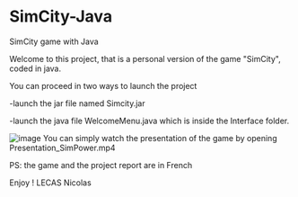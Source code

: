 # SimCity-Java
SimCity game with Java

Welcome to this project, that is a personal version of the game "SimCity", coded in java.

You can proceed in two ways to launch the project

-launch the jar file named Simcity.jar

-launch the java file WelcomeMenu.java which is inside the Interface folder.

![image](https://user-images.githubusercontent.com/90686560/166104726-22df8bd4-6321-47d8-82e5-51db6ed5ac96.png)
    You can simply watch the presentation of the game by opening Presentation_SimPower.mp4

PS: the game and the project report are in French

Enjoy !
LECAS Nicolas
